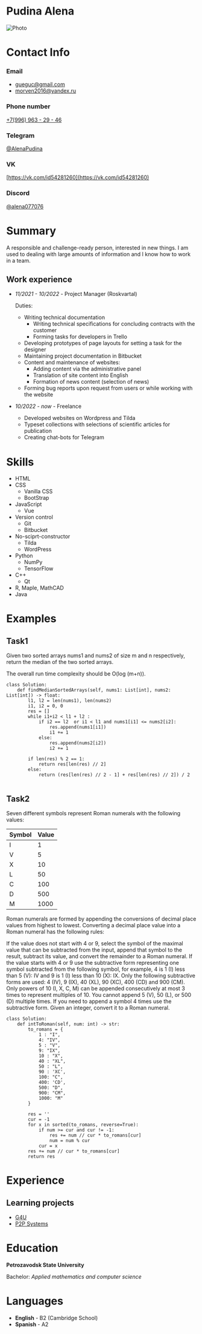 # Pudina Alena
![Photo](https://lh3.googleusercontent.com/a/ACg8ocKVwInKOvap6wa7aaz_84V8rW80ZxiM_G_VqWP2Ix61wbArR0k=s288-c-no)
# Contact Info
### **Email** 
* [gueguc@gmail.com](mailto:gueguc@gmail.com) 
* [morven2016@yandex.ru](mailto:morven2016@yandex.ru)
  
### Phone number
[+7(996) 963 - 29 - 46](tel:+79969632946)
### Telegram
[@AlenaPudina](https://t.me/AlenaPudina)
### VK
[https://vk.com/id54281260](https://vk.com/id54281260)
### Discord
[@alena077076](https://discordapp.com/users/1178825408997752894/)

# Summary

A responsible and challenge-ready person, interested in new things. I am used to dealing with large amounts of information and I know how to work in a team.

## Work experience

* *11/2021 - 10/2022* - Project Manager (Roskvartal)

    Duties:
    - Writing technical documentation
      + Writing technical specifications for concluding contracts with the customer
      + Forming tasks for developers in Trello
    - Developing prototypes of page layouts for setting a task for the designer
    - Maintaining project documentation in Bitbucket
    - Content and maintenance of websites:
        + Adding content via the administrative panel
        + Translation of site content into English
        + Formation of news content (selection of news)
    - Forming bug reports upon request from users or while working with the website

* *10/2022 - now* - Freelance

    - Developed websites on Wordpress and Tilda
    - Typeset collections with selections of scientific articles for publication
    - Creating chat-bots for Telegram
 
# Skills
* HTML
* CSS 
    + Vanilla CSS
    + BootStrap
* JavaScript
    + Vue
* Version control
    + Git
    + Bitbucket
* No-sciprt-constructor
    + Tilda
    + WordPress
* Python
    + NumPy
    + TensorFlow
* C++
    + Qt
* R, Maple, MathCAD
* Java

# Examples
## Task1
Given two sorted arrays nums1 and nums2 of size m and n respectively, return the median of the two sorted arrays.

The overall run time complexity should be O(log (m+n)).

```
class Solution:
    def findMedianSortedArrays(self, nums1: List[int], nums2: List[int]) -> float:
        l1, l2 = len(nums1), len(nums2)
        i1, i2 = 0, 0
        res = []
        while i1+i2 < l1 + l2 :
            if i2 == l2  or i1 < l1 and nums1[i1] <= nums2[i2]:
                res.append(nums1[i1])
                i1 += 1
            else:
                res.append(nums2[i2])
                i2 += 1

        if len(res) % 2 == 1:
            return res[len(res) // 2]
        else:
            return (res[len(res) // 2 - 1] + res[len(res) // 2]) / 2
        
```

## Task2

Seven different symbols represent Roman numerals with the following values:

|Symbol|	Value|
|-|-|
|I|	1|
|V	|5|
|X|	10|
|L|	50|
|C|	100|
|D	|500|
|M	|1000|

Roman numerals are formed by appending the conversions of decimal place values from highest to lowest. Converting a decimal place value into a Roman numeral has the following rules:

If the value does not start with 4 or 9, select the symbol of the maximal value that can be subtracted from the input, append that symbol to the result, subtract its value, and convert the remainder to a Roman numeral.
If the value starts with 4 or 9 use the subtractive form representing one symbol subtracted from the following symbol, for example, 4 is 1 (I) less than 5 (V): IV and 9 is 1 (I) less than 10 (X): IX. Only the following subtractive forms are used: 4 (IV), 9 (IX), 40 (XL), 90 (XC), 400 (CD) and 900 (CM).
Only powers of 10 (I, X, C, M) can be appended consecutively at most 3 times to represent multiples of 10. You cannot append 5 (V), 50 (L), or 500 (D) multiple times. If you need to append a symbol 4 times use the subtractive form.
Given an integer, convert it to a Roman numeral.

```
class Solution:
    def intToRoman(self, num: int) -> str:
        to_romans = {
            1 : "I",
            4: "IV",
            5 : "V",
            9: "IX",
            10 : "X",
            40 : "XL",
            50 : "L",
            90 : 'XC',
            100: "C",
            400: 'CD',
            500: "D",
            900: "CM",
            1000: "M"
        }
        
        res = ''
        cur = -1
        for x in sorted(to_romans, reverse=True):
            if num >= cur and cur != -1:                     
                res += num // cur * to_romans[cur]
                num = num % cur            
            cur = x
        res += num // cur * to_romans[cur]
        return res

```

# Experience

## Learning projects

* [G4U](https://se.cs.petrsu.ru/wiki/G4U)
* [P2P Systems](https://se.cs.petrsu.ru/wiki/P2P_Systems)

# Education
**Petrozavodsk State University**

Bachelor: *Applied mathematics and computer science*

# Languages

* **English** - B2 (Cambridge School)
* **Spanish** - A2

